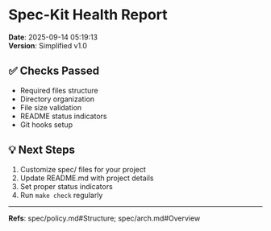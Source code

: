 # Spec-Kit Health Report

**Date**: 2025-09-14 05:19:13  
**Version**: Simplified v1.0

## ✅ Checks Passed

- Required files structure
- Directory organization
- File size validation
- README status indicators
- Git hooks setup

## 💡 Next Steps

1. Customize spec/ files for your project
2. Update README.md with project details
3. Set proper status indicators
4. Run `make check` regularly

---

**Refs**: spec/policy.md#Structure; spec/arch.md#Overview
